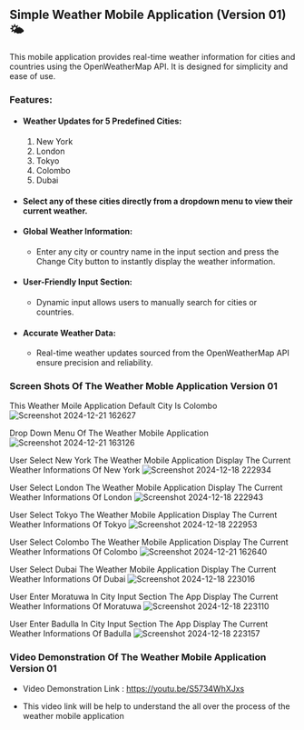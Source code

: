 ## Simple Weather Mobile Application (Version 01) 🌤️
This mobile application provides real-time weather information for cities and countries using the OpenWeatherMap API. It is designed for simplicity and ease of use.

### Features:
+ #### Weather Updates for 5 Predefined Cities:
    1) New York
    2) London
    3) Tokyo
    4) Colombo
    5) Dubai
       
+ #### Select any of these cities directly from a dropdown menu to view their current weather.

+ #### Global Weather Information:

    + Enter any city or country name in the input section and press the Change City button to instantly display the weather information.

+ #### User-Friendly Input Section:

    + Dynamic input allows users to manually search for cities or countries.

+ #### Accurate Weather Data:

    + Real-time weather updates sourced from the OpenWeatherMap API ensure precision and reliability.

### Screen Shots Of The Weather Moble Application Version 01 
   
This Weather Moile Application Default City Is Colombo
![Screenshot 2024-12-21 162627](https://github.com/user-attachments/assets/7c4b92ba-1c56-43c0-8623-c31b84df5fe1)

Drop Down Menu Of The Weather Mobile Application
![Screenshot 2024-12-21 163126](https://github.com/user-attachments/assets/abc1e581-f865-4b21-ab0c-f1cc25851df3)

User Select New York The Weather Mobile Application Display The Current Weather Informations Of New York
![Screenshot 2024-12-18 222934](https://github.com/user-attachments/assets/10a1039a-e334-458a-a950-c81d71303853)

User Select London The Weather Mobile Application Display The Current Weather Informations Of London
![Screenshot 2024-12-18 222943](https://github.com/user-attachments/assets/53d3d285-f40e-47ae-ab9a-0ae2eca66299)

User Select Tokyo The Weather Mobile Application Display The Current Weather Informations Of Tokyo
![Screenshot 2024-12-18 222953](https://github.com/user-attachments/assets/32047b16-5165-46da-bcee-c9ef6c686b41)

User Select Colombo The Weather Mobile Application Display The Current Weather Informations Of Colombo
![Screenshot 2024-12-21 162640](https://github.com/user-attachments/assets/97d427ba-caa7-409d-888c-61751906ac20)

User Select Dubai The Weather Mobile Application Display The Current Weather Informations Of Dubai
![Screenshot 2024-12-18 223016](https://github.com/user-attachments/assets/876a3ef5-770e-4b90-bc20-5805c70aae36)

User Enter Moratuwa In City Input Section The App Display The Current Weather Informations Of Moratuwa
![Screenshot 2024-12-18 223110](https://github.com/user-attachments/assets/42541df6-bb8d-4215-b1f0-fe6ea410475c)

User Enter Badulla In City Input Section The App Display The Current Weather Informations Of Badulla
![Screenshot 2024-12-18 223157](https://github.com/user-attachments/assets/5da22bd0-e8c2-4974-8fce-f3abdf01863c)

### Video Demonstration Of The Weather Mobile Application Version 01

+ Video Demonstration Link : https://youtu.be/S5734WhXJxs

+ This video link will be help to understand the all over the process of the weather mobile application






